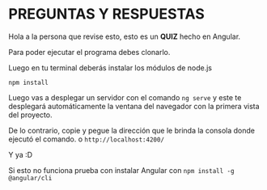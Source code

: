 # PREGUNTAS Y RESPUESTAS

Hola a la persona que revise esto, esto es un  **QUIZ** hecho en Angular. 

Para poder ejecutar el programa debes clonarlo.

Luego en tu terminal deberás instalar los módulos de node.js
```
npm install
```

Luego vas a desplegar un servidor con el comando `ng serve` y este te desplegará automáticamente la ventana del navegador con la primera vista del proyecto.

De lo contrario, copie y pegue la dirección que le brinda la consola donde ejecutó el comando. o `http://localhost:4200/`

Y ya :D

Si esto no funciona prueba con instalar Angular con `npm install -g @angular/cli`